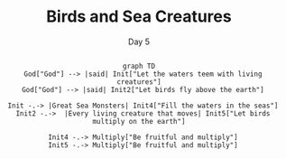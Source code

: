 <center>

<h1>Birds and Sea Creatures</h1>
<span>Day 5</span>

```mermaid

graph TD
  God["God"] --> |said| Init["Let the waters teem with living creatures"]
  God["God"] --> |said| Init2["Let birds fly above the earth"]

  Init -.-> |Great Sea Monsters| Init4["Fill the waters in the seas"]
  Init2 -.->  |Every living creature that moves| Init5["Let birds multiply on the earth"]

  Init4 -.-> Multiply["Be fruitful and multiply"]
  Init5 -.-> Multiply["Be fruitful and multiply"]

```

</center>

